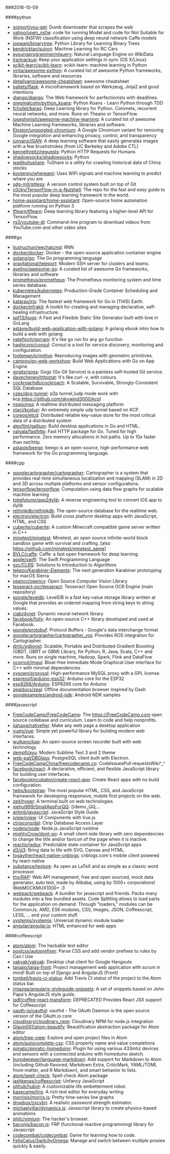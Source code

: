 ###2016-10-09

####python
* [soimort/you-get](https://github.com/soimort/you-get):  Dumb downloader that scrapes the web
* [yahoo/open_nsfw](https://github.com/yahoo/open_nsfw): code for running Model and code for Not Suitable for Work (NSFW) classification using deep neural network Caffe models
* [joowani/binarytree](https://github.com/joowani/binarytree): Python Library for Learning Binary Trees
* [kendricktan/suiron](https://github.com/kendricktan/suiron): Machine Learning for RC Cars
* [ayoungprogrammer/nlquery](https://github.com/ayoungprogrammer/nlquery): Natural Language Engine on WikiData
* [lra/mackup](https://github.com/lra/mackup): Keep your application settings in sync (OS X/Linux)
* [scikit-learn/scikit-learn](https://github.com/scikit-learn/scikit-learn): scikit-learn: machine learning in Python
* [vinta/awesome-python](https://github.com/vinta/awesome-python): A curated list of awesome Python frameworks, libraries, software and resources
* [detailyang/awesome-cheatsheet](https://github.com/detailyang/awesome-cheatsheet):  awesome cheatsheet
* [pallets/flask](https://github.com/pallets/flask): A microframework based on Werkzeug, Jinja2 and good intentions
* [django/django](https://github.com/django/django): The Web framework for perfectionists with deadlines.
* [gregmalcolm/python_koans](https://github.com/gregmalcolm/python_koans): Python Koans - Learn Python through TDD
* [fchollet/keras](https://github.com/fchollet/keras): Deep Learning library for Python. Convnets, recurrent neural networks, and more. Runs on Theano or TensorFlow.
* [josephmisiti/awesome-machine-learning](https://github.com/josephmisiti/awesome-machine-learning): A curated list of awesome Machine Learning frameworks, libraries and software.
* [Eloston/ungoogled-chromium](https://github.com/Eloston/ungoogled-chromium): A Google Chromium variant for removing Google integration and enhancing privacy, control, and transparency
* [junyanz/iGAN](https://github.com/junyanz/iGAN): A deep learning software that easily generates images with a few brushstrokes (from UC Berkeley and Adobe CTL)
* [kennethreitz/requests](https://github.com/kennethreitz/requests): Python HTTP Requests for Humans
* [shadowsocks/shadowsocks](https://github.com/shadowsocks/shadowsocks): Python
* [waditu/tushare](https://github.com/waditu/tushare): TuShare is a utility for crawling historical data of China stocks
* [kootenpv/whereami](https://github.com/kootenpv/whereami): Uses WiFi signals  and machine learning to predict where you are
* [sdg-mit/gitless](https://github.com/sdg-mit/gitless): A version control system built on top of Git
* [c0cky/TensorFlow-in-a-Nutshell](https://github.com/c0cky/TensorFlow-in-a-Nutshell): The repo for the fast and easy guide to the most popular deep learning framework in the world.
* [home-assistant/home-assistant](https://github.com/home-assistant/home-assistant):  Open-source home automation platform running on Python 3
* [tflearn/tflearn](https://github.com/tflearn/tflearn): Deep learning library featuring a higher-level API for TensorFlow.
* [rg3/youtube-dl](https://github.com/rg3/youtube-dl): Command-line program to download videos from YouTube.com and other video sites

####go
* [liushuchun/wechatcmd](https://github.com/liushuchun/wechatcmd): RNN
* [docker/docker](https://github.com/docker/docker): Docker - the open-source application container engine
* [golang/go](https://github.com/golang/go): The Go programming language
* [gravitational/teleport](https://github.com/gravitational/teleport): Modern SSH server for clusters and teams.
* [avelino/awesome-go](https://github.com/avelino/awesome-go): A curated list of awesome Go frameworks, libraries and software
* [prometheus/prometheus](https://github.com/prometheus/prometheus): The Prometheus monitoring system and time series database.
* [kubernetes/kubernetes](https://github.com/kubernetes/kubernetes): Production-Grade Container Scheduling and Management
* [kataras/iris](https://github.com/kataras/iris): The fastest web framework for Go in (THIS) Earth.
* [docker/infrakit](https://github.com/docker/infrakit): A toolkit for creating and managing declarative, self-healing infrastructure.
* [spf13/hugo](https://github.com/spf13/hugo): A Fast and Flexible Static Site Generator built with love in GoLang
* [astaxie/build-web-application-with-golang](https://github.com/astaxie/build-web-application-with-golang): A golang ebook intro how to build a web with golang
* [natefinch/gorram](https://github.com/natefinch/gorram): It's like go run for any go function
* [hashicorp/consul](https://github.com/hashicorp/consul): Consul is a tool for service discovery, monitoring and configuration.
* [fogleman/primitive](https://github.com/fogleman/primitive): Reproducing images with geometric primitives.
* [campoy/go-web-workshop](https://github.com/campoy/go-web-workshop): Build Web Applications with Go on App Engine
* [gogits/gogs](https://github.com/gogits/gogs): Gogs (Go Git Service) is a painless self-hosted Git service.
* [davecheney/httpstat](https://github.com/davecheney/httpstat): It's like curl -v, with colours.
* [cockroachdb/cockroach](https://github.com/cockroachdb/cockroach): A Scalable, Survivable, Strongly-Consistent SQL Database
* [vzex/dog-tunnel](https://github.com/vzex/dog-tunnel): p2p tunnel,(udp mode work with kcp,https://github.com/skywind3000/kcp)
* [nsqio/nsq](https://github.com/nsqio/nsq): A realtime distributed messaging platform
* [xtaci/kcptun](https://github.com/xtaci/kcptun): An extremely simple udp tunnel based on KCP.
* [coreos/etcd](https://github.com/coreos/etcd): Distributed reliable key-value store for the most critical data of a distributed system
* [alexflint/gallium](https://github.com/alexflint/gallium): Build desktop applications in Go and HTML.
* [valyala/fasthttp](https://github.com/valyala/fasthttp): Fast HTTP package for Go. Tuned for high performance. Zero memory allocations in hot paths. Up to 10x faster than net/http
* [astaxie/beego](https://github.com/astaxie/beego): beego is an open-source, high-performance web framework for the Go programming language.

####cpp
* [googlecartographer/cartographer](https://github.com/googlecartographer/cartographer): Cartographer is a system that provides real-time simultaneous localization and mapping (SLAM) in 2D and 3D across multiple platforms and sensor configurations.
* [tensorflow/tensorflow](https://github.com/tensorflow/tensorflow): Computation using data flow graphs for scalable machine learning
* [tobefuturer/app2dylib](https://github.com/tobefuturer/app2dylib): A reverse engineering tool to convert iOS app to dylib
* [rethinkdb/rethinkdb](https://github.com/rethinkdb/rethinkdb): The open-source database for the realtime web.
* [electron/electron](https://github.com/electron/electron): Build cross platform desktop apps with JavaScript, HTML, and CSS
* [cuberite/cuberite](https://github.com/cuberite/cuberite): A custom Minecraft compatible game server written in C++
* [minetest/minetest](https://github.com/minetest/minetest): Minetest, an open source infinite-world block sandbox game with survival and crafting. [also https://github.com/minetest/minetest_game]
* [BVLC/caffe](https://github.com/BVLC/caffe): Caffe: a fast open framework for deep learning.
* [apple/swift](https://github.com/apple/swift): The Swift Programming Language
* [gzc/CLRS](https://github.com/gzc/CLRS): Solutions to Introduction to Algorithms
* [tekezo/Karabiner-Elements](https://github.com/tekezo/Karabiner-Elements): The next generation Karabiner prototyping for macOS Sierra
* [opencv/opencv](https://github.com/opencv/opencv): Open Source Computer Vision Library
* [tesseract-ocr/tesseract](https://github.com/tesseract-ocr/tesseract): Tesseract Open Source OCR Engine (main repository)
* [google/leveldb](https://github.com/google/leveldb): LevelDB is a fast key-value storage library written at Google that provides an ordered mapping from string keys to string values.
* [clab/dynet](https://github.com/clab/dynet): Dynamic neural network library
* [facebook/folly](https://github.com/facebook/folly): An open-source C++ library developed and used at Facebook.
* [google/protobuf](https://github.com/google/protobuf): Protocol Buffers - Google's data interchange format
* [googlecartographer/cartographer_ros](https://github.com/googlecartographer/cartographer_ros): Provides ROS integration for Cartographer.
* [dmlc/xgboost](https://github.com/dmlc/xgboost): Scalable, Portable and Distributed Gradient Boosting (GBDT, GBRT or GBM) Library, for Python, R, Java, Scala, C++ and more. Runs on single machine, Hadoop, Spark, Flink and DataFlow
* [ocornut/imgui](https://github.com/ocornut/imgui): Bloat-free Immediate Mode Graphical User interface for C++ with minimal dependencies
* [sysown/proxysql](https://github.com/sysown/proxysql): High-performance MySQL proxy with a GPL license.
* [espressif/arduino-esp32](https://github.com/espressif/arduino-esp32): Arduino core for the ESP32
* [esp8266/Arduino](https://github.com/esp8266/Arduino): ESP8266 core for Arduino
* [zealdocs/zeal](https://github.com/zealdocs/zeal): Offline documentation browser inspired by Dash
* [googlesamples/android-ndk](https://github.com/googlesamples/android-ndk): Android NDK samples

####javascript
* [FreeCodeCamp/FreeCodeCamp](https://github.com/FreeCodeCamp/FreeCodeCamp): The https://FreeCodeCamp.com open source codebase and curriculum. Learn to code and help nonprofits.
* [jiahaog/nativefier](https://github.com/jiahaog/nativefier): Make any web page a desktop application
* [vuejs/vue](https://github.com/vuejs/vue): Simple yet powerful library for building modern web interfaces.
* [wulkano/kap](https://github.com/wulkano/kap): An open-source screen recorder built with web technology
* [dempfi/ayu](https://github.com/dempfi/ayu): Modern Sublime Text 3 and 2 theme
* [web-pal/DBGlass](https://github.com/web-pal/DBGlass): PostgreSQL client built with Electron.
* [FreeCodeCampChina/freecodecamp.cn](https://github.com/FreeCodeCampChina/freecodecamp.cn): CodeIssuesPull requestsWiki^_^
* [facebook/react](https://github.com/facebook/react): A declarative, efficient, and flexible JavaScript library for building user interfaces.
* [facebookincubator/create-react-app](https://github.com/facebookincubator/create-react-app): Create React apps with no build configuration.
* [twbs/bootstrap](https://github.com/twbs/bootstrap): The most popular HTML, CSS, and JavaScript framework for developing responsive, mobile first projects on the web.
* [zeit/hyper](https://github.com/zeit/hyper): A terminal built on web technologies
* [xiehui999/SmallAppForQQ](https://github.com/xiehui999/SmallAppForQQ): ()demo,,QQ,...
* [airbnb/javascript](https://github.com/airbnb/javascript): JavaScript Style Guide
* [iview/iview](https://github.com/iview/iview): UI Components with Vue.js
* [ctripcorp/dal](https://github.com/ctripcorp/dal): Ctrip Database Access Layer
* [nodejs/node](https://github.com/nodejs/node): Node.js JavaScript runtime 
* [mightyCrow/dont-go](https://github.com/mightyCrow/dont-go): A small client-side library with zero dependencies to change the title and/or favicon of the page when it is inactive. 
* [reactjs/redux](https://github.com/reactjs/redux): Predictable state container for JavaScript apps
* [d3/d3](https://github.com/d3/d3): Bring data to life with SVG, Canvas and HTML. 
* [togayther/react-native-cnblogs](https://github.com/togayther/react-native-cnblogs): cnblogs.com's mobile client powered by react-native
* [substance/texture](https://github.com/substance/texture): As open as LaTeX and as simple as a classic word processor.
* [thx/RAP](https://github.com/thx/RAP): Web API management, free and open sourced, mock data generator, auto test, made by Alibaba, using by 1000+ corporations! WebMOCKMUX1000+ :3
* [webpack/webpack](https://github.com/webpack/webpack): A bundler for javascript and friends. Packs many modules into a few bundled assets. Code Splitting allows to load parts for the application on demand. Through "loaders," modules can be CommonJs, AMD, ES6 modules, CSS, Images, JSON, Coffeescript, LESS, ... and your custom stuff.
* [systemjs/systemjs](https://github.com/systemjs/systemjs): Universal dynamic module loader
* [angular/angular.js](https://github.com/angular/angular.js): HTML enhanced for web apps

####coffeescript
* [atom/atom](https://github.com/atom/atom): The hackable text editor
* [postcss/autoprefixer](https://github.com/postcss/autoprefixer): Parse CSS and add vendor prefixes to rules by Can I Use
* [yakyak/yakyak](https://github.com/yakyak/yakyak): Desktop chat client for Google Hangouts
* [taigaio/taiga-front](https://github.com/taigaio/taiga-front): Project management web application with scrum in mind! Built on top of Django and AngularJS (Front)
* [tombell/travis-ci-status](https://github.com/tombell/travis-ci-status): Add Travis CI status of the project to the Atom status bar.
* [jmiazga/angularjs-styleguide-snippets](https://github.com/jmiazga/angularjs-styleguide-snippets): A set of snippets based on John Papa's AngularJS style guide.
* [jsdf/coffee-react-transform](https://github.com/jsdf/coffee-react-transform): DEPRECATED Provides React JSX support for Coffeescript
* [oauth-io/oauthd](https://github.com/oauth-io/oauthd): oauthd - The OAuth Daemon is the open source version of the OAuth.io core
* [cloudinary/cloudinary_npm](https://github.com/cloudinary/cloudinary_npm): Cloudinary NPM for node.js integration
* [Glavin001/atom-beautify](https://github.com/Glavin001/atom-beautify):  Beautification abstraction package for Atom editor
* [atom/tree-view](https://github.com/atom/tree-view): Explore and open project files in Atom
* [atom/autocomplete-css](https://github.com/atom/autocomplete-css): CSS property name and value completions
* [pimatic/pimatic-homeduino](https://github.com/pimatic/pimatic-homeduino): Plugin for using various 433mhz devices and sensors with a connected arduino with homeduino sketch.
* [burodepeper/language-markdown](https://github.com/burodepeper/language-markdown): Add support for Markdown to Atom (including Github flavored, Markdown Extra, CriticMark, YAML/TOML front-matter, and R Markdown), and smart behavior to lists.
* [atom/spell-check](https://github.com/atom/spell-check): Spell check Atom package
* [jashkenas/coffeescript](https://github.com/jashkenas/coffeescript): Unfancy JavaScript
* [github/hubot](https://github.com/github/hubot): A customizable life embetterment robot.
* [basecamp/trix](https://github.com/basecamp/trix): A rich text editor for everyday writing
* [morrisjs/morris.js](https://github.com/morrisjs/morris.js): Pretty time-series line graphs
* [dropbox/zxcvbn](https://github.com/dropbox/zxcvbn): A realistic password strength estimator.
* [michaelvillar/dynamics.js](https://github.com/michaelvillar/dynamics.js): Javascript library to create physics-based animations
* [philc/vimium](https://github.com/philc/vimium): The hacker's browser.
* [baconjs/bacon.js](https://github.com/baconjs/bacon.js): FRP (functional reactive programming) library for Javascript
* [codecombat/codecombat](https://github.com/codecombat/codecombat): Game for learning how to code.
* [FelisCatus/SwitchyOmega](https://github.com/FelisCatus/SwitchyOmega): Manage and switch between multiple proxies quickly & easily.

